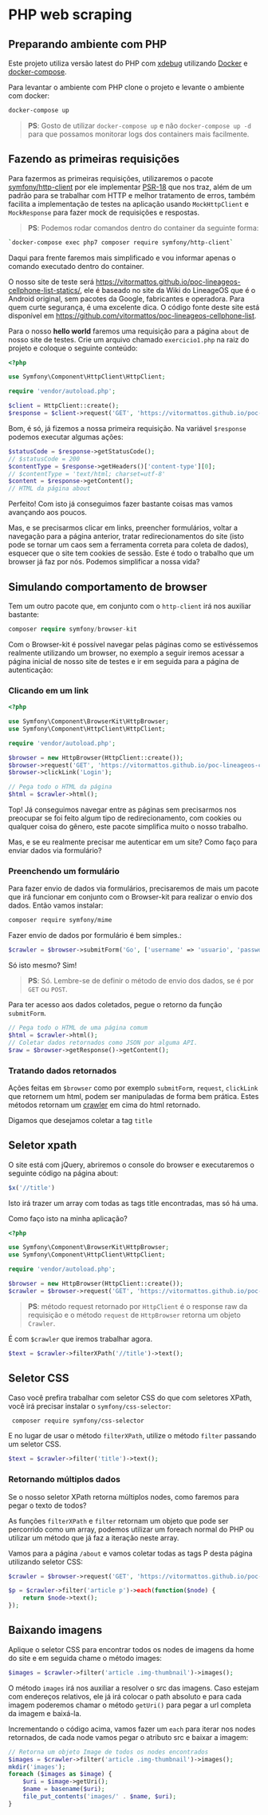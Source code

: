 # PHP web scraping

## Preparando ambiente com PHP

Este projeto utiliza versão latest do PHP com [xdebug](https://xdebug.org/) utilizando [Docker](https://docs.docker.com/engine/reference/builder/) e [docker-compose](https://docs.docker.com/compose/).

Para levantar o ambiente com PHP clone o projeto e levante o ambiente com docker:

```bash
docker-compose up
```

> **PS**: Gosto de utilizar `docker-compose up` e não `docker-compose up -d` para que possamos monitorar logs dos containers mais facilmente.

## Fazendo as primeiras requisições

Para fazermos as primeiras requisições, utilizaremos o pacote [symfony/http-client](https://symfony.com/doc/current/components/http_client.html) por ele implementar [PSR-18](https://www.php-fig.org/psr/psr-18/) que nos traz, além de um padrão para se trabalhar com HTTP e melhor tratamento de erros, também facilita a implementação de testes na aplicação usando `MockHttpClient` e `MockResponse` para fazer mock de requisições e respostas.

> **PS**: Podemos rodar comandos dentro do container da seguinte forma:

```bash
`docker-compose exec php7 composer require symfony/http-client`
```

Daqui para frente faremos mais simplificado e vou informar apenas o comando executado dentro do container.

O nosso site de teste será https://vitormattos.github.io/poc-lineageos-cellphone-list-statics/, ele é baseado no site da Wiki do LineageOS que é o Android original, sem pacotes da Google, fabricantes e operadora. Para quem curte segurança, é uma excelente dica. O código fonte deste site está disponível em https://github.com/vitormattos/poc-lineageos-cellphone-list.

Para o nosso **hello world** faremos uma requisição para a página `about` de nosso site de testes. Crie um arquivo chamado `exercicio1.php` na raiz do projeto e coloque o seguinte conteúdo:

```php
<?php

use Symfony\Component\HttpClient\HttpClient;

require 'vendor/autoload.php';

$client = HttpClient::create();
$response = $client->request('GET', 'https://vitormattos.github.io/poc-lineageos-cellphone-list-statics/about/');
```

Bom, é só, já fizemos a nossa primeira requisição. Na variável `$response` podemos executar algumas ações:

```php
$statusCode = $response->getStatusCode();
// $statusCode = 200
$contentType = $response->getHeaders()['content-type'][0];
// $contentType = 'text/html; charset=utf-8'
$content = $response->getContent();
// HTML da página about
```

Perfeito! Com isto já conseguimos fazer bastante coisas mas vamos avançando aos poucos.

Mas, e se precisarmos clicar em links, preencher formulários, voltar a navegação para a página anterior, tratar redirecionamentos do site (isto pode se tornar um caos sem a ferramenta correta para coleta de dados), esquecer que o site tem cookies de sessão. Este é todo o trabalho que um browser já faz por nós. Podemos simplificar a nossa vida?

## Simulando comportamento de browser

Tem um outro pacote que, em conjunto com o `http-client` irá nos auxiliar bastante:

```php
composer require symfony/browser-kit
```

Com o Browser-kit é possível navegar pelas páginas como se estivéssemos realmente utilizando um browser, no exemplo a seguir iremos acessar a página inicial de nosso site de testes e ir em seguida para a página de autenticação:

### Clicando em um link
```php
<?php

use Symfony\Component\BrowserKit\HttpBrowser;
use Symfony\Component\HttpClient\HttpClient;

require 'vendor/autoload.php';

$browser = new HttpBrowser(HttpClient::create());
$browser->request('GET', 'https://vitormattos.github.io/poc-lineageos-cellphone-list-statics/');
$browser->clickLink('Login');

// Pega todo o HTML da página
$html = $crawler->html();
```

Top! Já conseguimos navegar entre as páginas sem precisarmos nos preocupar se foi feito algum tipo de redirecionamento, com cookies ou qualquer coisa do gênero, este pacote simplifica muito o nosso trabalho.

Mas, e se eu realmente precisar me autenticar em um site? Como faço para enviar dados via formulário?

### Preenchendo um formulário
Para fazer envio de dados via formulários, precisaremos de mais um pacote que irá funcionar em conjunto com o Browser-kit para realizar o envio dos dados. Então vamos instalar:

```bash
composer require symfony/mime
```

Fazer envio de dados por formulário é bem simples.:
```php
$crawler = $browser->submitForm('Go', ['username' => 'usuario', 'password' => 'muito-secreta'], 'GET');
```

Só isto mesmo? Sim!

> **PS**: Só. Lembre-se de definir o método de envio dos dados, se é por `GET` ou `POST`.

Para ter acesso aos dados coletados, pegue o retorno da função `submitForm`.

```php
// Pega todo o HTML de uma página comum
$html = $crawler->html();
// Coletar dados retornados como JSON por alguma API.
$raw = $browser->getResponse()->getContent();
```

### Tratando dados retornados

Ações feitas em `$browser` como por exemplo `submitForm`, `request`, `clickLink` que retornem um html, podem ser manipuladas de forma bem prática. Estes métodos retornam um [crawler](https://symfony.com/doc/current/components/dom_crawler.html) em cima do html retornado.

Digamos que desejamos coletar a tag `title`

## Seletor xpath

O site está com jQuery, abriremos o console do browser e executaremos o seguinte código na página about:

```js
$x('//title')
```
Isto irá trazer um array com todas as tags title encontradas, mas só há uma.

Como faço isto na minha aplicação?
```php
<?php

use Symfony\Component\BrowserKit\HttpBrowser;
use Symfony\Component\HttpClient\HttpClient;

require 'vendor/autoload.php';

$browser = new HttpBrowser(HttpClient::create());
$crawler = $browser->request('GET', 'https://vitormattos.github.io/poc-lineageos-cellphone-list-statics');
```

> **PS**: método request retornado por `HttpClient`  é o response raw da requisição e o método `request` de `HttpBrowser` retorna um objeto `Crawler`.

É com `$crawler` que iremos trabalhar agora.

```php
$text = $crawler->filterXPath('//title')->text();
```

## Seletor CSS

Caso você prefira trabalhar com seletor CSS do que com seletores XPath, você irá precisar instalar o `symfony/css-selector`:

```bash
 composer require symfony/css-selector
```

E no lugar de usar o método `filterXPath`, utilize o método `filter` passando um seletor CSS.

```php
$text = $crawler->filter('title')->text();
```

### Retornando múltiplos dados

Se o nosso seletor XPath retorna múltiplos nodes, como faremos para pegar o texto de todos?

As funções `filterXPath` e `filter` retornam um objeto que pode ser percorrido como um array, podemos utilizar um foreach normal do PHP ou utilizar um método que já faz a iteração neste array.

Vamos para a página `/about` e vamos coletar todas as tags P desta página utilizando seletor CSS:

```php
$crawler = $browser->request('GET', 'https://vitormattos.github.io/poc-lineageos-cellphone-list-statics/about');

$p = $crawler->filter('article p')->each(function($node) {
    return $node->text();
});
```

## Baixando imagens

Aplique o seletor CSS para encontrar todos os nodes de imagens da home do site e em seguida chame o método images:

```php
$images = $crawler->filter('article .img-thumbnail')->images();
```

O método `images` irá nos auxiliar a resolver o src das imagens. Caso estejam com endereços relativos, ele já irá colocar o path absoluto e para cada imagem poderemos chamar o método `getUri()` para pegar a url completa da imagem e baixá-la.

Incrementando o código acima, vamos fazer um `each` para iterar nos nodes retornados, de cada node vamos pegar o atributo src e baixar a imagem:

```php
// Retorna um objeto Image de todos os nodes encontrados
$images = $crawler->filter('article .img-thumbnail')->images();
mkdir('images');
foreach ($images as $image) {
    $uri = $image->getUri();
    $name = basename($uri);
    file_put_contents('images/' . $name, $uri);
}
```